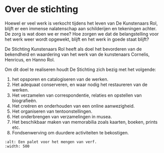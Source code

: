 # Over de stichting

Hoewel er veel werk is verkocht tijdens het leven van De Kunstenaars Rol, blijft er een immense nalatenschap aan schilderijen en tekeningen achter.
De zorg is wat doen we er mee? Hoe zorgen we dat de belangstelling voor het werk weer wordt opgewekt, blijft en het werk in goede staat blijft?

De Stichting Kunstenaars Rol heeft als doel het bevorderen van de bekendheid en waardering van het werk van de kunstenaars Cornelis, Henricus, en Hanno Rol.

Om dit doel te realiseren houdt De Stichting zich bezig met het volgende:

1. het opsporen en catalogiseren van de werken.
2. Het adequaat conserveren, en waar nodig het restaureren van de werken.
3. Het verzamelen van correspondentie, relaties en opstellen van biografieën.
4. Het creëren en onderhouden van een online aanwezigheid.
5. Het  organiseren van tentoonstellingen.
6. Het onderbrengen van verzamelingen in musea.
7. Het beschikbaar maken van memorabilia zoals kaarten, boeken, prints etc.
8. Fondsenwerving om duurdere activiteiten te bekostigen.

```{figure} images/palet.bmp
:alt: Een palet voor het mengen van verf.
:width: 500
```

<!-- ## Contact -->

<!-- ## ANBI status -->
